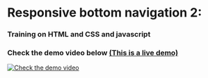 # Responsive bottom navigation 2:

### Training on HTML and CSS and javascript
### Check the demo video below [(This is a live demo)](https://ahmedelgaidi.github.io/responsive-bottom-navigation-2/)
[![Check the demo video](https://res.cloudinary.com/dvmkzbrcs/image/upload/v1648242248/github%20photos%20and%20logos/bottom_nav_2_zk2aiw.jpg)](https://clipchamp.com/watch/yOTBar7OaxS)
